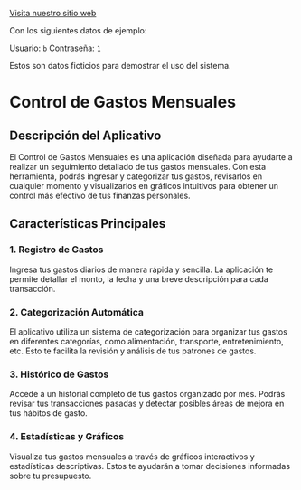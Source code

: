 
[Visita nuestro sitio web](https://controldegastosmensuales.streamlit.app/)

Con los siguientes datos de ejemplo:

Usuario: `b`
Contraseña: `1`

Estos son datos ficticios para demostrar el uso del sistema.

# Control de Gastos Mensuales

## Descripción del Aplicativo

El Control de Gastos Mensuales es una aplicación diseñada para ayudarte a realizar un seguimiento detallado de tus gastos mensuales. Con esta herramienta, podrás ingresar y categorizar tus gastos, revisarlos en cualquier momento y visualizarlos en gráficos intuitivos para obtener un control más efectivo de tus finanzas personales.

## Características Principales

### 1. Registro de Gastos

Ingresa tus gastos diarios de manera rápida y sencilla. La aplicación te permite detallar el monto, la fecha y una breve descripción para cada transacción.

### 2. Categorización Automática

El aplicativo utiliza un sistema de categorización para organizar tus gastos en diferentes categorías, como alimentación, transporte, entretenimiento, etc. Esto te facilita la revisión y análisis de tus patrones de gastos.

### 3. Histórico de Gastos

Accede a un historial completo de tus gastos organizado por mes. Podrás revisar tus transacciones pasadas y detectar posibles áreas de mejora en tus hábitos de gasto.

### 4. Estadísticas y Gráficos

Visualiza tus gastos mensuales a través de gráficos interactivos y estadísticas descriptivas. Estos te ayudarán a tomar decisiones informadas sobre tu presupuesto.
